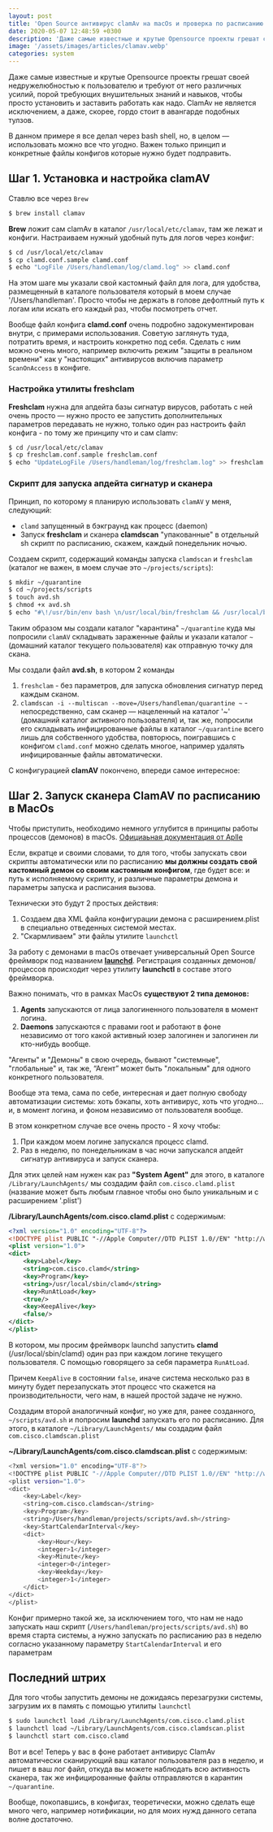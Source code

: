 ```yaml
---
layout: post
title: 'Open Source антивирус clamAv на macOs и проверка по расписанию'
date: 2020-05-07 12:48:59 +0300
description: 'Даже самые известные и крутые Opensource проекты грешат своей недружелюбностью к пользователю и требуют от него различных усилий, порой требующих внушительных знаний и навыков, чтобы просто установить и заставить работать как надо. ClamAv не является исключением, а даже, скорее, гордо стоит в авангарде подобных тулзов.'
image: '/assets/images/articles/clamav.webp'
categories: system
---
```


Даже самые известные и крутые Opensource проекты грешат своей недружелюбностью к пользователю и требуют от него различных усилий, порой требующих внушительных знаний и навыков, чтобы просто установить и заставить работать как надо. ClamAv не является исключением, а даже, скорее, гордо стоит в авангарде подобных тулзов.

В данном примере я все делал через bash shell, но, в целом — использовать можно все что угодно. Важен только принцип и конкретные файлы конфигов которые нужно будет подправить.


## Шаг 1. Установка и настройка clamAV

Ставлю все через   `Brew`
```bash
$ brew install clamav
```
**Brew** ложит сам clamAv в каталог  `/usr/local/etc/clamav`, там же лежат и конфиги. Настраиваем нужный удобный путь для логов через конфиг:

```bash
$ cd /usr/local/etc/clamav
$ cp clamd.conf.sample clamd.conf
$ echo "LogFile /Users/handleman/log/clamd.log" >> clamd.conf
```
На этом шаге мы указали свой кастомный файл для лога, для удобства, размещенный в каталоге пользователя который в моем случае '/Users/handleman'. Просто чтобы не держать в голове дефолтный путь к логам или искать его каждый раз, чтобы посмотреть отчет.

Вообще файл конфига **clamd.conf** очень подробно задокументирован внутри, с примерами использования. Советую заглянуть туда, потратить время, и настроить конкретно под себя. Сделать с ним можно очень много, например включить режим "защиты в реальном времени" как у "настоящих" антивирусов включив параметр `ScanOnAccess` в конфиге.


### Настройка утилиты freshclam

**Freshclam** нужна для апдейта базы сигнатур вирусов, работать с ней очень просто — нужно просто ее запустить дополнительных параметров передавать не нужно, только один раз настроить файл конфига - по тому же принципу что и сам clamv:

```bash
$ cd /usr/local/etc/clamav
$ cp freshclam.conf.sample freshclam.conf
$ echo "UpdateLogFile /Users/handleman/log/freshclam.log" >> freshclam.conf
```

### Скрипт для запуска апдейта сигнатур и сканера

Принцип, по которому я планирую использовать `clamAV` у меня, следующий:

* `clamd` запущенный в бэкграунд как процесс (daemon)
* Запуск **freshclam** и сканера **clamdscan** "упакованные" в отдельный sh скрипт по расписанию, скажем, каждый понедельник ночью.

Создаем скрипт, содержащий команды запуска `clamdscan` и `freshclam` (каталог не важен, в моем случае это `~/projects/scripts`):


```bash
$ mkdir ~/quarantine
$ cd ~/projects/scripts
$ touch avd.sh
$ chmod +x avd.sh
$ echo "#\!/usr/bin/env bash \n/usr/local/bin/freshclam && /usr/local/bin/clamdscan -i --multiscan --move=/Users/handleman/quarantine ~" >> avd.sh

```
Таким образом мы создали каталог "карантина" `~/quarantine` куда мы попросили `clamAV` складывать зараженные файлы и указали каталог `~` (домашний каталог текущего пользователя) как отправную точку для скана.

Мы создали файл **avd.sh**, в котором 2 команды
1. `freshclam` - без параметров, для запуска обновления сигнатур перед каждым сканом.
2. `сlamdscan -i --multiscan --move=/Users/handleman/quarantine ~` - непосредственно, сам сканер — нацеленный на каталог '~' (домашний каталог активного пользователя) и, так же, попросили его складывать инфицированные файлы в каталог `~/quarantine` всего лишь для собственного удобства, повторюсь, поигравшись с конфигом `clamd.conf` можно сделать многое, например удалять инфицированные файлы автоматически.

С конфигурацией **clamAV** покончено, впереди самое интересное:


## Шаг 2. Запуск сканера ClamAV по расписанию в MacOs

Чтобы приступить, необходимо немного углубится в принципы работы процессов (демонов) в macOs.
[Официаьная документация от Aplle](https://developer.apple.com/library/archive/documentation/MacOSX/Conceptual/BPSystemStartup/Chapters/CreatingLaunchdJobs.html)

Если, вкратце и своими словами, то для того, чтобы запускать свои скрипты автоматически или по расписанию **мы должны создать свой кастомный демон со своим кастомным конфигом**, где будет все: и путь к исполняемому скрипту, и различные параметры демона и параметры запуска и расписания вызова.

Технически это будут 2 простых действия:

1. Создаем два XML файла конфигурации демона с расширением.plist в специально отведенных системой местах.
2. "Скармливаем" эти файлы утилите `launchctl`

За работу с демонами в macOs отвечает универсальный Open Source фреймворк под названием [**launchd**](https://www.launchd.info/). Регистрация созданных демонов/процессов происходит через утилиту **launchctl** в составе этого фреймворка.

Важно понимать, что в рамках MacOs **существуют 2 типа демонов:**
 1. **Agents** запускаются от лица залогиненного пользователя в момент логина.
 2. **Daemons** запускаются с правами root и работают в фоне независимо от того какой активный юзер залогинен и залогинен ли кто-нибудь вообще.

"Агенты" и "Демоны" в свою очередь, бывают "системные", "глобальные" и, так же, “Агент” может быть "локальным" для одного конкретного пользователя.

Вообще эта тема, сама по себе,  интересная и дает полную свободу автоматизации системы: хоть бэкапы, хоть антивирус, хоть что угодно… и, в момент логина, и фоном независимо от пользователя вообще.

В этом конкретном случае все очень просто - Я хочу чтобы:


1. При каждом моем логине запускался процесс clamd.
2. Раз в неделю, по понедельникам в час ночи запускался апдейт сигнатур антивируса и запуск сканера.

Для этих целей нам нужен как раз **"System Agent"**
для этого, в каталоге `/Library/LaunchAgents/` мы создадим файл `com.cisco.clamd.plist` (название может быть любым главное чтобы оно было уникальным и с расширением '.plist')


**/Library/LaunchAgents/com.cisco.clamd.plist** с содержимым:
```xml
<?xml version="1.0" encoding="UTF-8"?>
<!DOCTYPE plist PUBLIC "-//Apple Computer//DTD PLIST 1.0//EN" "http://www.apple.com/DTDs/PropertyList-1.0.dtd">
<plist version="1.0">
<dict>
    <key>Label</key>
    <string>com.cisco.clamd</string>
    <key>Program</key>
    <string>/usr/local/sbin/clamd</string>
    <key>RunAtLoad</key>
    <true/>
    <key>KeepAlive</key>
    <false/>
</dict>
</plist>
```
В котором, мы просим фреймворк launchd запустить **clamd** (/usr/local/sbin/clamd) один раз при каждом логине текущего пользователя. С помощью говорящего за себя параметра `RunAtLoad`.

Причем `KeepAlive` в состоянии `false`, иначе система несколько раз в минуту будет перезапускать этот процесс что скажется на производительности, чего нам, в нашей простой задаче не нужно.


Создадим второй аналогичный конфиг, но уже для, ранее созданного, `~/scripts/avd.sh` и попросим **launchd** запускать его по расписанию. Для этого, в каталоге `~/Library/LaunchAgents/` мы создадим файл `com.cisco.clamdscan.plist`



**~/Library/LaunchAgents/com.cisco.clamdscan.plist** с содержимым:

```bash
<?xml version="1.0" encoding="UTF-8"?>
<!DOCTYPE plist PUBLIC "-//Apple Computer//DTD PLIST 1.0//EN" "http://www.apple.com/DTDs/PropertyList-1.0.dtd">
<plist version="1.0">
<dict>
    <key>Label</key>
    <string>com.cisco.clamdscan</string>
    <key>Program</key>
    <string>/Users/handleman/projects/scripts/avd.sh</string>
    <key>StartCalendarInterval</key>
    <dict>
        <key>Hour</key>
        <integer>1</integer>
        <key>Minute</key>
        <integer>0</integer>
        <key>Weekday</key>
        <integer>1</integer>
    </dict>
</dict>
</plist>
```
Конфиг примерно такой же, за исключением того, что нам не надо запускать наш скрипт (`/Users/handleman/projects/scripts/avd.sh`) во время старта системы, а нужно запускать по расписанию раз в неделю согласно указанному параметру `StartCalendarInterval` и его параметрам

## Последний штрих

Для того чтобы запустить демоны не дожидаясь перезагрузки системы, загрузим их в память с помощью утилиты `launchctl`

```bash
$ sudo launchctl load /Library/LaunchAgents/com.cisco.clamd.plist
$ launchctl load ~/Library/LaunchAgents/com.cisco.clamdscan.plist
$ launchctl start com.cisco.clamd

```
Вот и все! Теперь у вас в фоне работает антивирус ClamAv автоматически сканирующий ваш каталог пользователя раз в неделю, и пишет в ваш лог файл, откуда вы можете наблюдать всю активность сканера, так же инфицированные файлы отправляются в карантин `~/quarantine`.

Вообще, покопавшись, в конфигах, теоретически, можно сделать еще много чего, например нотификации, но для моих нужд данного сетапа волне достаточно.

